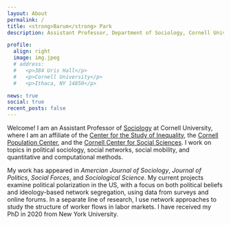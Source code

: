 ```yaml
---
layout: About
permalink: /
title: <strong>Barum</strong> Park
description: Assistant Professor, Department of Sociology, Cornell University

profile:
  align: right
  image: img.jpeg
  # address:
  #   <p>384 Uris Hall</p>
  #   <p>Cornell University</p>
  #   <p>Ithaca, NY 14850</p>

news: true
social: true
recent_posts: false
---
```


Welcome! I am an Assistant Professor of [Sociology](https://sociology.cornell.edu/) at Cornell University, where I am an affiliate of the [Center for the Study of Inequality](https://inequality.cornell.edu/), the [Cornell Population Center](https://cpc.cornell.edu/), and the [Cornell Center for Social Sciences](https://socialsciences.cornell.edu/). I work on topics in political sociology, social networks, social mobility, and quantitative and computational methods.

My work has appeared in *Amercian Journal of Sociology*, *Journal of Politics*, *Social Forces*, and *Sociological Science*. My current projects examine political polarization in the US, with a focus on both political beliefs and ideology-based network segregation, using data from surveys and online forums. In a separate line of research, I use network approaches to study the structure of worker flows in labor markets. I have received my PhD in 2020 from New York University.

<!-- While my old blog from my graduate years is currently closed, previously uploaded posts can be found [here]({{ site.baseurl }}{% link blog/index.html %}). -->
